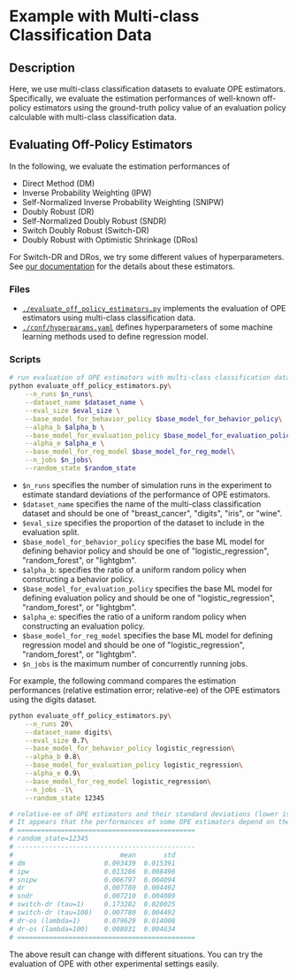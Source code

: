 # Example with Multi-class Classification Data


## Description

Here, we use multi-class classification datasets to evaluate OPE estimators.
Specifically, we evaluate the estimation performances of well-known off-policy estimators using the ground-truth policy value of an evaluation policy calculable with multi-class classification data.

## Evaluating Off-Policy Estimators

In the following, we evaluate the estimation performances of
- Direct Method (DM)
- Inverse Probability Weighting (IPW)
- Self-Normalized Inverse Probability Weighting (SNIPW)
- Doubly Robust (DR)
- Self-Normalized Doubly Robust (SNDR)
- Switch Doubly Robust (Switch-DR)
- Doubly Robust with Optimistic Shrinkage (DRos)

For Switch-DR and DRos, we try some different values of hyperparameters.
See [our documentation](https://zr-obp.readthedocs.io/en/latest/estimators.html) for the details about these estimators.

### Files
- [`./evaluate_off_policy_estimators.py`](./evaluate_off_policy_estimators.py) implements the evaluation of OPE estimators using multi-class classification data.
- [`./conf/hyperparams.yaml`](./conf/hyperparams.yaml) defines hyperparameters of some machine learning methods used to define regression model.

### Scripts

```bash
# run evaluation of OPE estimators with multi-class classification data
python evaluate_off_policy_estimators.py\
    --n_runs $n_runs\
    --dataset_name $dataset_name \
    --eval_size $eval_size \
    --base_model_for_behavior_policy $base_model_for_behavior_policy\
    --alpha_b $alpha_b \
    --base_model_for_evaluation_policy $base_model_for_evaluation_policy\
    --alpha_e $alpha_e \
    --base_model_for_reg_model $base_model_for_reg_model\
    --n_jobs $n_jobs\
    --random_state $random_state
```
- `$n_runs` specifies the number of simulation runs in the experiment to estimate standard deviations of the performance of OPE estimators.
- `$dataset_name` specifies the name of the multi-class classification dataset and should be one of "breast_cancer", "digits", "iris", or "wine".
- `$eval_size` specifies the proportion of the dataset to include in the evaluation split.
- `$base_model_for_behavior_policy` specifies the base ML model for defining behavior policy and should be one of "logistic_regression", "random_forest", or "lightgbm".
- `$alpha_b`: specifies the ratio of a uniform random policy when constructing a behavior policy.
- `$base_model_for_evaluation_policy` specifies the base ML model for defining evaluation policy and should be one of "logistic_regression", "random_forest", or "lightgbm".
- `$alpha_e`: specifies the ratio of a uniform random policy when constructing an evaluation policy.
- `$base_model_for_reg_model` specifies the base ML model for defining regression model and should be one of "logistic_regression", "random_forest", or "lightgbm".
- `$n_jobs` is the maximum number of concurrently running jobs.

For example, the following command compares the estimation performances (relative estimation error; relative-ee) of the OPE estimators using the digits dataset.

```bash
python evaluate_off_policy_estimators.py\
    --n_runs 20\
    --dataset_name digits\
    --eval_size 0.7\
    --base_model_for_behavior_policy logistic_regression\
    --alpha_b 0.8\
    --base_model_for_evaluation_policy logistic_regression\
    --alpha_e 0.9\
    --base_model_for_reg_model logistic_regression\
    --n_jobs -1\
    --random_state 12345

# relative-ee of OPE estimators and their standard deviations (lower is better).
# It appears that the performances of some OPE estimators depend on the choice of their hyperparameters.
# =============================================
# random_state=12345
# ---------------------------------------------
#                           mean       std
# dm                    0.093439  0.015391
# ipw                   0.013286  0.008496
# snipw                 0.006797  0.004094
# dr                    0.007780  0.004492
# sndr                  0.007210  0.004089
# switch-dr (tau=1)     0.173282  0.020025
# switch-dr (tau=100)   0.007780  0.004492
# dr-os (lambda=1)      0.079629  0.014008
# dr-os (lambda=100)    0.008031  0.004634
# =============================================
```

The above result can change with different situations.
You can try the evaluation of OPE with other experimental settings easily.
